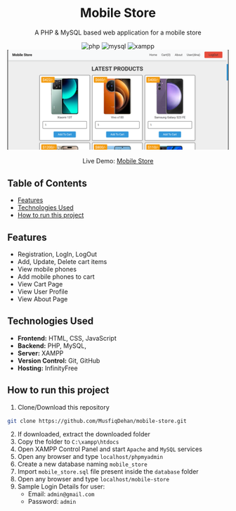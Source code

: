 <div align="center">

<h1>Mobile Store</h1>

<p>A PHP & MySQL based web application for a mobile store</p>

<img src="https://img.shields.io/badge/PHP-777BB4?style=for-the-badge&logo=php&logoColor=white" alt="php" />
<img src="https://img.shields.io/badge/MySQL-005C84?style=for-the-badge&logo=mysql&logoColor=white" alt="mysql" />
<img src="https://img.shields.io/badge/XAMPP-F37623?style=for-the-badge&logo=xampp&logoColor=white" alt="xampp" />

<img src="images/screenshot.png" />

Live Demo: [Mobile Store](https://mrd-mobile-store.infinityfreeapp.com)

</div>

## Table of Contents

-   [Features](#features)
-   [Technologies Used](#technologies-used)
-   [How to run this project](#how-to-run-this-project)

## Features

-   Registration, LogIn, LogOut
-   Add, Update, Delete cart items
-   View mobile phones
-   Add mobile phones to cart
-   View Cart Page
-   View User Profile
-   View About Page

## Technologies Used

-   **Frontend:** HTML, CSS, JavaScript
-   **Backend:** PHP, MySQL,
-   **Server:** XAMPP
-   **Version Control:** Git, GitHub
-   **Hosting:** InfinityFree

## How to run this project

1. Clone/Download this repository

```bash
git clone https://github.com/MusfiqDehan/mobile-store.git
```

2. If downloaded, extract the downloaded folder
3. Copy the folder to `C:\xampp\htdocs`
4. Open XAMPP Control Panel and start `Apache` and `MySQL` services
5. Open any browser and type `localhost/phpmyadmin`
6. Create a new database naming `mobile_store`
7. Import `mobile_store.sql` file present inside the `database` folder
8. Open any browser and type `localhost/mobile-store`
9. Sample Login Details for user:
    - Email: `admin@gmail.com`
    - Password: `admin`
